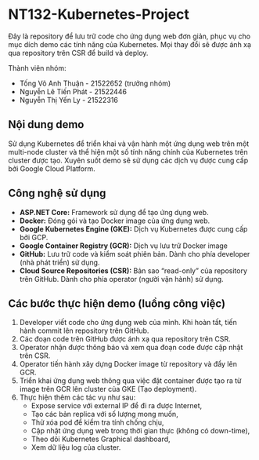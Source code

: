 # NT132-Kubernetes-Project
Đây là repository để lưu trữ code cho ứng dụng web đơn giản, phục vụ cho mục dích demo các tính năng của Kubernetes. Mọi thay đổi sẽ được ánh xạ qua repository trên CSR để build và deploy.

Thành viên nhóm:
- Tống Võ Anh Thuận - 21522652 (trưởng nhóm)
- Nguyễn Lê Tiến Phát - 21522446
- Nguyễn Thị Yến Ly - 21522316
## Nội dung demo
Sử dụng Kubernetes để triển khai và vận hành một ứng dụng web trên một multi-node cluster và thể hiện một số tính năng chính của Kubernetes trên cluster được tạo. Xuyên suốt demo sẽ sử dụng các dịch vụ được cung cấp bởi Google Cloud Platform.
## Công nghệ sử dụng
-	**ASP.NET Core:** Framework sử dụng để tạo ứng dụng web. 
-	**Docker:** Đóng gói và tạo Docker image của ứng dụng web.
-	**Google Kubernetes Engine (GKE):** Dịch vụ Kubernetes được cung cấp bởi GCP. 
-	**Google Container Registry (GCR):** Dịch vụ lưu trữ Docker image 
-	**GitHub:** Lưu trữ code và kiểm soát phiên bản. Dành cho phía developer (nhà phát triển) sử dụng.
-	**Cloud Source Repositories (CSR):** Bản sao “read-only” của repository trên GitHub. Dành cho phía operator (người vận hành) sử dụng.

## Các bước thực hiện demo (luồng công việc)
1.	Developer viết code cho ứng dụng web của mình. Khi hoàn tất, tiến hành commit lên repository trên GitHub.
2.	Các đoạn code trên GitHub được ánh xạ qua repository trên CSR.
3.	Operator nhận được thông báo và xem qua đoạn code được cập nhật trên CSR.
4.	Operator tiến hành xây dựng Docker image từ repository và đẩy lên GCR.
5.	Triển khai ứng dụng web thông qua việc đặt container được tạo ra từ image trên GCR lên cluster của GKE (Tạo deployment).
6.	Thực hiện thêm các tác vụ như sau:
    -	Expose service với external IP để đi ra được Internet,
    -   Tạo các bản replica với số lượng mong muốn,
    - Thử xóa pod để kiểm tra tính chống chịu,
    - Cập nhật ứng dụng web trong thời gian thực (không có down-time),
    - Theo dõi Kubernetes Graphical dashboard,
    - Xem dữ liệu log của cluster.

